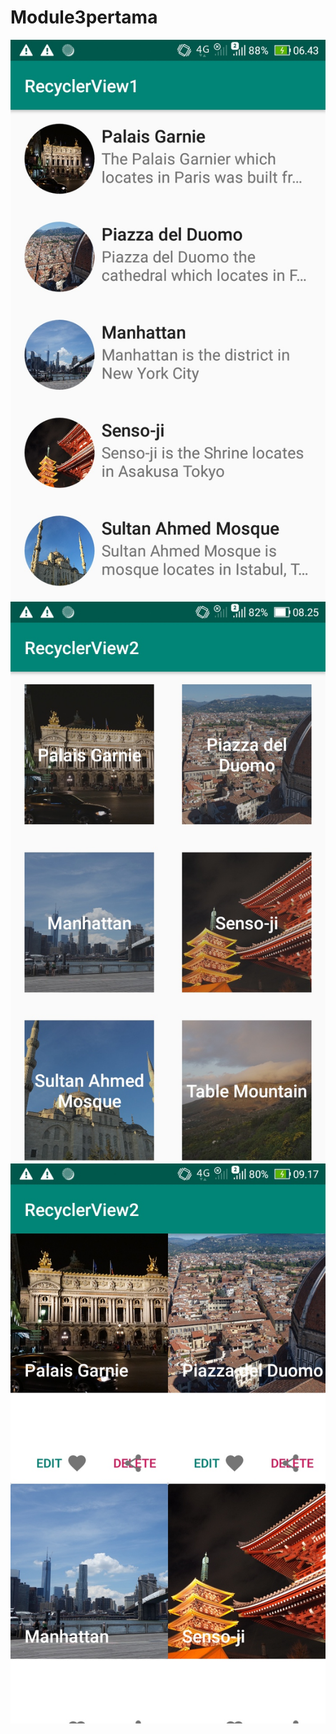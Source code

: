 # Module3pertama

![alt text](https://github.com/nurfahmisidiq/Module3pertama/blob/master/1.jpg)
![alt text](https://github.com/nurfahmisidiq/Module3pertama/blob/master/2.jpg)
![alt text](https://github.com/nurfahmisidiq/Module3pertama/blob/master/3.jpg)
